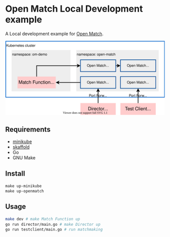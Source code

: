 # Open Match Local Development example

A Local development example for [Open Match](https://open-match.dev).

![Overview](./om-demo.drawio.svg)

## Requirements

- [minikube](https://github.com/kubernetes/minikube)
- [skaffold](https://github.com/GoogleContainerTools/skaffold)
- Go
- GNU Make

## Install

```
make up-minikube
make up-openmatch
```

## Usage

```sh
make dev # make Match Function up
go run director/main.go # make Director up
go run testclient/main.go # run matchmaking
```
